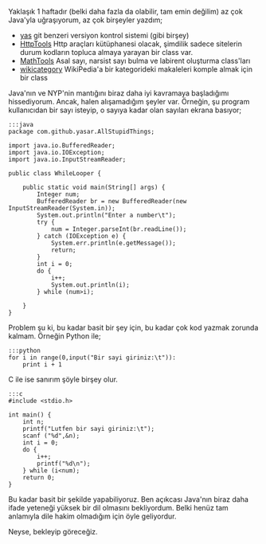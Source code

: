 <!--
.. date: 2013-08-14 03:13:20
.. slug: java-izlenimleri-2
.. title: Java izlenimleri 2
.. description: 1-2 haftalık java deneyimimden sonra, java'nın biraz fazla yorucu olduğuna karar verdim. Üstelik, bir c performansı da sağlamıyor. Ancak, yanlış yapma riskiniz bir hayli düşük bu dilde.
-->

Yaklaşık 1 haftadır (belki daha fazla da olabilir, tam emin değilim) az
çok Java'yla uğraşıyorum, az çok birşeyler yazdım;

-   [yas][] git benzeri versiyon kontrol sistemi (gibi birşey)
-   [HttpTools][] Http araçları kütüphanesi olacak, şimdilik sadece
    sitelerin durum kodların topluca almaya yarayan bir class var.
-   [MathTools][] Asal sayı, narsist sayı bulma ve labirent oluşturma
    class'ları
-   [wikicategory][] WikiPedia'a bir kategorideki makaleleri komple
    almak için bir class 

Java'nın ve NYP'nin mantığını biraz daha iyi kavramaya başladığımı
hissediyorum. Ancak, halen alışamadığım şeyler var. <!-- TEASER_END -->Örneğin, şu program
kullanıcıdan bir sayı isteyip, o sayıya kadar olan sayıları ekrana
basıyor; <!-- TEASER_END -->

	:::java
	package com.github.yasar.AllStupidThings;

	import java.io.BufferedReader;
	import java.io.IOException;
	import java.io.InputStreamReader;

	public class WhileLooper {

		public static void main(String[] args) {
			Integer num;
			BufferedReader br = new BufferedReader(new InputStreamReader(System.in));
			System.out.println("Enter a number\t");
			try {
				num = Integer.parseInt(br.readLine());
			} catch (IOException e) {
				System.err.println(e.getMessage());
				return;
			}
			int i = 0;
			do {
				i++;
				System.out.println(i);
			} while (num>i);

		}
	}

Problem şu ki, bu kadar basit bir şey için, bu kadar çok kod yazmak
zorunda kalmam. Örneğin Python ile;

	:::python
	for i in range(0,input("Bir sayi giriniz:\t")):
		print i + 1

C ile ise sanırım şöyle birşey olur.
	
	:::c
	#include <stdio.h>

	int main() {
		int n;
		printf("Lutfen bir sayi giriniz:\t");
		scanf ("%d",&n);
		int i = 0;
		do {
			i++;
			printf("%d\n");
		} while (i<num);
		return 0;
	}

Bu kadar basit bir şekilde yapabiliyoruz. Ben açıkcası Java'nın biraz
daha ifade yeteneği yüksek bir dil olmasını bekliyordum. Belki henüz tam
anlamıyla dile hakim olmadığım için öyle geliyordur. 

Neyse, bekleyip göreceğiz.

  [yas]: https://github.com/yasar11732/yas
  [HttpTools]: https://github.com/yasar11732/HttpTools
  [MathTools]: https://github.com/yasar11732/MathTools
  [wikicategory]: https://github.com/yasar11732/wikicategory